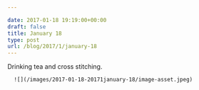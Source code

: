 ```yaml
---

date: 2017-01-18 19:19:00+00:00
draft: false
title: January 18
type: post
url: /blog/2017/1/january-18
---
```


Drinking tea and cross stitching.


  
      ![](/images/2017-01-18-20171january-18/image-asset.jpeg)

